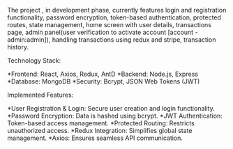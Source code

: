 The project , in development phase, currently features login and registration functionality, password encryption, token-based authentication, protected routes, state management, home screen with user details, transactions page, admin panel(user verification to activate account [account - admin:admin]), handling transactions using redux and stripe, transaction history.

Technology Stack:

*Frontend: React, Axios, Redux, AntD
*Backend: Node.js, Express
*Database: MongoDB
*Security: Bcrypt, JSON Web Tokens (JWT)

Implemented Features:

*User Registration & Login: Secure user creation and login functionality.
*Password Encryption: Data is hashed using bcrypt.
*JWT Authentication: Token-based access management.
*Protected Routing: Restricts unauthorized access.
*Redux Integration: Simplifies global state management.
*Axios: Ensures seamless API communication.
